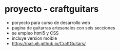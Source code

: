 # proyecto - craftguitars
- poryecto para curso de desarrollo web
- pagina de guitarras artesanales con seis secciones
- se empleo html5 y CSS 
- incluye version moible 
- https://nailujh.github.io/CraftGuitars/
